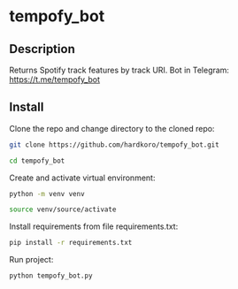 # tempofy_bot

## Description

Returns Spotify track features by track URI. Bot in Telegram: https://t.me/tempofy_bot

## Install

Clone the repo and change directory to the cloned repo:

```bash
git clone https://github.com/hardkoro/tempofy_bot.git
```

```bash
cd tempofy_bot
```

Create and activate virtual environment:

```bash
python -m venv venv
```

```bash
source venv/source/activate
```

Install requirements from file requirements.txt:

```bash
pip install -r requirements.txt
```

Run project:

```bash
python tempofy_bot.py
```
